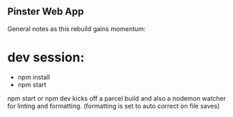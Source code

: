 ## Pinster Web App


General notes as this rebuild gains momentum:

# dev session:

- npm install
- npm start

npm start or npm dev kicks off a parcel build and also a
nodemon watcher for linting and formatting. (formatting is
set to auto correct on file saves)
